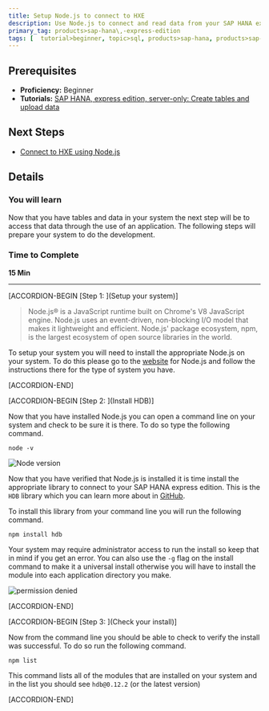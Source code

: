 ```yaml
---
title: Setup Node.js to connect to HXE
description: Use Node.js to connect and read data from your SAP HANA express edition
primary_tag: products>sap-hana\,-express-edition 
tags: [  tutorial>beginner, topic>sql, products>sap-hana, products>sap-hana\,-express-edition ]
---
```


## Prerequisites  
 - **Proficiency:** Beginner
 - **Tutorials:** [SAP HANA, express edition, server-only: Create tables and upload data](https://www.sap.com/developer/tutorials/hxe-cj1-create-table-upload-data.html)


## Next Steps
 - [Connect to HXE using Node.js](https://www.sap.com/developer/tutorials/hxe-nodejs-connect.html)

## Details
### You will learn  
Now that you have tables and data in your system the next step will be to access that data through the use of an application. The following steps will prepare your system to do the development.

### Time to Complete
**15 Min**

---

[ACCORDION-BEGIN [Step 1: ](Setup your system)]

> Node.js® is a JavaScript runtime built on Chrome's V8 JavaScript engine. Node.js uses an event-driven, non-blocking I/O model that makes it lightweight and efficient. Node.js' package ecosystem, npm, is the largest ecosystem of open source libraries in the world.

To setup your system you will need to install the appropriate Node.js on your system. To do this please go to the [website](https://nodejs.org/en/) for Node.js and follow the instructions there for the type of system you have.



[ACCORDION-END]

[ACCORDION-BEGIN [Step 2: ](Install HDB)]

Now that you have installed Node.js you can open a command line on your system and check to be sure it is there. To do so type the following command.

```
node -v
```

![Node version](1.png)

Now that you have verified that Node.js is installed it is time install the appropriate library to connect to your SAP HANA express edition. This is the `HDB` library which you can learn more about in [GitHub](https://github.com/SAP/node-hdb). 

To install this library from your command line you will run the following command.

```
npm install hdb
```

Your system may require administrator access to run the install so keep that in mind if you get an error. You can also use the `-g` flag on the install command to make it a universal install otherwise you will have to install the module into each application directory you make.

![permission denied](2.png)


[ACCORDION-END]


[ACCORDION-BEGIN [Step 3: ](Check your install)]

Now from the command line you should be able to check to verify the install was successful. To do so run the following command.

```
npm list
```

This command lists all of the modules that are installed on your system and in the list you should see `hdb@0.12.2` (or the latest version)



[ACCORDION-END]

